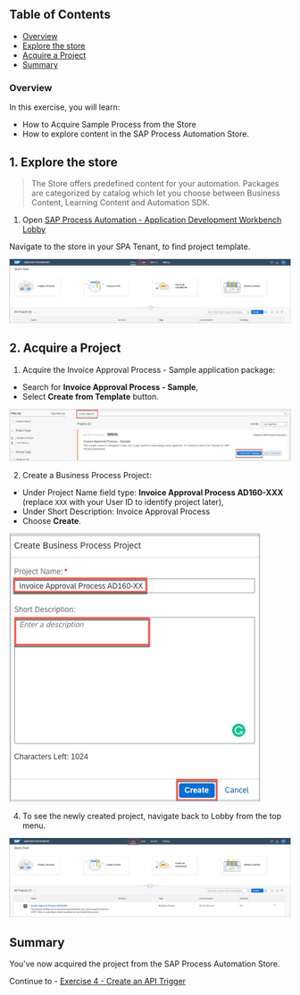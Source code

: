 ## Table of Contents
 - [Overview](#section1)
 - [Explore the store](#section2)
 - [Acquire a Project](#section3)
 - [Summary](#summary)


### Overview <a name="section1"></a>

In this exercise, you will learn:
- How to Acquire Sample Process from the Store
- How to explore content in the SAP Process Automation Store.


## 1. Explore the store <a name="section2"></a>

>The Store offers predefined content for your automation. Packages are categorized by catalog which let you choose between Business Content, Learning Content and Automation SDK.

1. Open [SAP Process Automation - Application Development Workbench Lobby](https://da160-96ork4sc-applicationdevelopment.lcnc.cfapps.eu10.hana.ondemand.com/lobby)

  Navigate to the store in your SPA Tenant, to find project template.

  ![03](./images/001.png)

## 2. Acquire a Project <a name="section3"></a>

1. Acquire the Invoice Approval Process - Sample application package:
  - Search for **Invoice Approval Process - Sample**,
  - Select **Create from Template** button.

  ![03](./images/002.png)

2.	Create a Business Process Project:
  - Under Project Name field type: **Invoice Approval Process AD160-XXX** (replace `XXX` with your User ID to identify project later),
  - Under Short Description: Invoice Approval Process
  - Choose **Create**.

  ![03](./images/003.png)

4. To see the newly created project, navigate back to Lobby from the top menu.

  ![03](./images/004.png)

## Summary<a name="summary"></a>

You've now acquired the project from the SAP Process Automation Store.

Continue to - [Exercise 4 - Create an API Trigger](../4_CreateAPITrigger/Create-API-Trigger.md)
